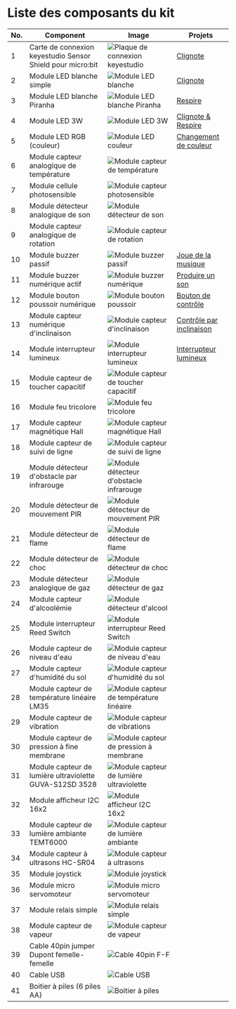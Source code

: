 # Liste des composants du kit

|No.|Component|Image|Projets|
|---|---|---|---|
|1|Carte de connexion keyestudio Sensor Shield pour micro:bit|![Plaque de connexion keyestudio](images/SensorShield.png)|[Clignote](LedBlinkProject.md)|
|2|Module LED blanche simple|![Module LED blanche](images/WhiteLedModule.png)|[Clignote](LedBlinkProject.md)|
|3|Module LED blanche Piranha|![Module LED blanche Piranha](images/PiranhaWhiteLedModule.png)|[Respire](BreathProject.md)|
|4|Module LED 3W|![Module LED 3W](images/3wLedModule.png)|[Clignote & Respire](BlinkAndBreathProject.md)|
|5|Module LED RGB (couleur)|![Module LED couleur](images/RgbLedModule.png)|[Changement de couleur](ChangingColorProject.md)|
|6|Module capteur analogique de température|![Module capteur de température](images/TemperatureSensor.png)|
|7|Module cellule photosensible|![Module capteur photosensible](images/PhotocellSensor.png)|
|8|Module détecteur analogique de son|![Module détecteur de son](images/AnalogSoundSensor.png)|
|9|Module capteur analogique de rotation|![Module capteur de rotation](images/AnalogRotationSensor.png)|
|10|Module buzzer passif|![Module buzzer passif](images/PassiveBuzzerModule.png)|[Joue de la musique](PlayMusicProject.md)|
|11|Module buzzer numérique actif|![Module buzzer numérique](images/DigitalBuzzerModule.png)|[Produire un son](MakeASoundProject.md)|
|12|Module bouton poussoir numérique|![Module bouton poussoir](images/DigitalPushButton.png)|[Bouton de contrôle](ButtonControlProject.md)|
|13|Module capteur numérique d'inclinaison|![Module capteur d'inclinaison](images/DigitalTiltSensor.png)|[Contrôle par inclinaison](TiltControlProject.md)|
|14|Module interrupteur lumineux|![Module interrupteur lumineux](images/LightInterrupterModule.png)|[Interrupteur lumineux](LightInterrupterProject.md)|
|15|Module capteur de toucher capacitif|![Module capteur de toucher capacitif](images/CapacitiveTouchSensor.png)|
|16|Module feu tricolore|![Module feu tricolore](images/TrafficLightModule.png)|
|17|Module capteur magnétique Hall|![Module capteur magnétique Hall](images/HallMagneticSensor.png)|
|18|Module capteur de suivi de ligne|![Module capteur de suivi de ligne](images/LineTrackingSensor.png)|
|19|Module détecteur d'obstacle par infrarouge|![Module détecteur d'obstacle infrarouge](images/IrObstacleDetectorSensor.png)|
|20|Module détecteur de mouvement PIR|![Module détecteur de mouvement PIR](images/PirMotionSensor.png)|
|21|Module détecteur de flame|![Module détecteur de flame](images/FlameSensor.png)|
|22|Module détecteur de choc|![Module détecteur de choc](images/CrashSensor.png)|
|23|Module détecteur analogique de gaz|![Module détecteur de gaz](images/AnalogGasSensor.png)|
|24|Module capteur d'alcoolémie|![Module détecteur d'alcool](images/AnalogAlcoholSensor.png)|
|25|Module interrupteur Reed Switch|![Module interrupteur Reed Switch](images/ReedSwitchModule.png)|
|26|Module capteur de niveau d'eau|![Module capteur de niveau d'eau](images/WaterSensor.png)|
|27|Module capteur d'humidité du sol|![Module capteur d'humidité du sol](images/SoilHumiditySensor.png)|
|28|Module capteur de température linéaire LM35|![Module capteur de température linéaire](images/Lm35LinearTemperatureSensor.png)|
|29|Module capteur de vibration|![Module capteur de vibrations](images/VibrationSensor.png)|
|30|Module capteur de pression à fine membrane|![Module capteur de pression à membrane](images/ThinFilmPressureSensor.png)|
|31|Module capteur de lumière ultraviolette GUVA-S12SD 3528|![Module capteur de lumière ultraviolette](images/GuvaS12SdUltravioletSensor.png)|
|32|Module afficheur I2C 16x2|![Module afficheur I2C 16x2](images/16x2I2cDisplayModule.png)|
|33|Module capteur de lumière ambiante TEMT6000|![Module capteur de lumière ambiante](images/Temt6000AmbiantLightSensor.png)|
|34|Module capteur à ultrasons HC-SR04|![Module capteur à ultrasons](images/HxSr04UltrasonicModule.png)|
|35|Module joystick|![Module joystick](images/JoystickModule.png)|
|36|Module micro servomoteur|![Module micro servomoteur](images/MicroServoModule.png)|
|37|Module relais simple|![Module relais simple](images/SingleRelayModule.png)|
|38|Module capteur de vapeur|![Module capteur de vapeur](images/SteamSensor.png)|
|39|Cable 40pin jumper Dupont femelle-femelle|![Cable 40pin F-F](images/40pinDupontJumperCable.png)|
|40|Cable USB|![Cable USB](images/UsbCable.png)|
|41|Boitier à piles (6 piles AA)|![Boitier à piles](images/BatteryCase.png)|
